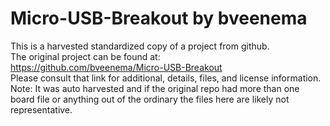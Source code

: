 
# Micro-USB-Breakout by bveenema  
This is a harvested standardized copy of a project from github.  
The original project can be found at:  
https://github.com/bveenema/Micro-USB-Breakout  
Please consult that link for additional, details, files, and license information.  
Note: It was auto harvested and if the original repo had more than one board file or anything out of the ordinary the files here are likely not representative.  
    